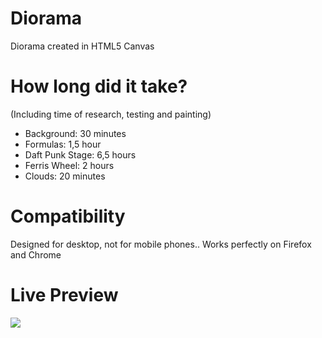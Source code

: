 # Diorama
 Diorama created in HTML5 Canvas

# How long did it take?
(Including time of research, testing and painting)
+ Background: 30 minutes
+ Formulas: 1,5 hour
+ Daft Punk Stage: 6,5 hours
+ Ferris Wheel: 2 hours
+ Clouds: 20 minutes

# Compatibility
Designed for desktop, not for mobile phones..
Works perfectly on Firefox and Chrome

# Live Preview
[<img src="https://github.com/Tsunaam1/Diorama/assets/119320765/7242b1c2-535e-4912-9189-da1b84149b9f">](https://tunki.pages.dev/Diorama/)
